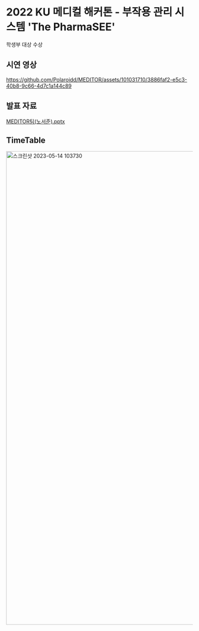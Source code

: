 # 2022 KU 메디컬 해커톤 - 부작용 관리 시스템 'The PharmaSEE'
학생부 대상 수상
  
  


시연 영상
-------
https://github.com/Polaroidd/MEDITOR/assets/101031710/3886faf2-e5c3-40b8-9c66-4d7c1a144c89

발표 자료
----- 
[MEDITOR팀(노서준).pptx](https://github.com/Polaroidd/MEDITOR/files/11470936/MEDITOR.pptx)

TimeTable
-------
<img width="1280" alt="스크린샷 2023-05-14 103730" src="https://github.com/Polaroidd/MEDITOR/assets/101031710/1ad89337-130d-4afb-b412-74ef75db1fad">
